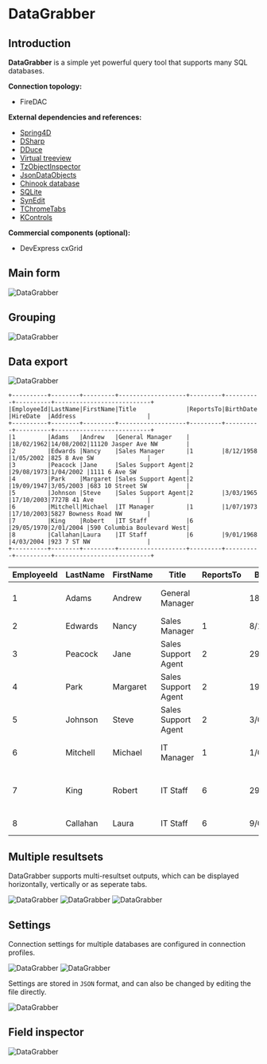 # DataGrabber

## Introduction

**DataGrabber** is a simple yet powerful query tool that supports many SQL databases. 

**Connection topology:**
- FireDAC

**External dependencies and references:**
* [Spring4D](http://bitbucket.org/sglienke/spring4d)
* [DSharp](http://bitbucket.org/sglienke/dsharp)
* [DDuce](http://github.com/beNative/dduce)
* [Virtual treeview](http://github.com/Virtual-TreeView/Virtual-TreeView)
* [TzObjectInspector](http://github.com/MahdiSafsafi/zcontrols)
* [JsonDataObjects](http://github.com/ahausladen/JsonDataObjects)
* [Chinook database](http://github.com/lerocha/chinook-database)
* [SQLite](http://www.sqlite.org/)
* [SynEdit](http://github.com/SynEdit/SynEdit)
* [TChromeTabs](http://github.com/norgepaul/TChromeTabs)
* [KControls](http://bitbucket.org/tomkrysl/kcontrols)

**Commercial components (optional):**
- DevExpress cxGrid

## Main form

![DataGrabber](https://github.com/beNative/DataGrabber/blob/master/Images/DataGrabber.png)

## Grouping

![DataGrabber](https://github.com/beNative/DataGrabber/blob/master/Images/DataGrabber.Grouping.png)

## Data export

![DataGrabber](https://github.com/beNative/DataGrabber/blob/master/Images/DataGrabber.Export.png)

```
+----------+--------+---------+-------------------+---------+----------+----------+---------------------------+
|EmployeeId|LastName|FirstName|Title              |ReportsTo|BirthDate |HireDate  |Address                    |
+----------+--------+---------+-------------------+---------+----------+----------+---------------------------+
|1         |Adams   |Andrew   |General Manager    |         |18/02/1962|14/08/2002|11120 Jasper Ave NW        |
|2         |Edwards |Nancy    |Sales Manager      |1        |8/12/1958 |1/05/2002 |825 8 Ave SW               |
|3         |Peacock |Jane     |Sales Support Agent|2        |29/08/1973|1/04/2002 |1111 6 Ave SW              |
|4         |Park    |Margaret |Sales Support Agent|2        |19/09/1947|3/05/2003 |683 10 Street SW           |
|5         |Johnson |Steve    |Sales Support Agent|2        |3/03/1965 |17/10/2003|7727B 41 Ave               |
|6         |Mitchell|Michael  |IT Manager         |1        |1/07/1973 |17/10/2003|5827 Bowness Road NW       |
|7         |King    |Robert   |IT Staff           |6        |29/05/1970|2/01/2004 |590 Columbia Boulevard West|
|8         |Callahan|Laura    |IT Staff           |6        |9/01/1968 |4/03/2004 |923 7 ST NW                |
+----------+--------+---------+-------------------+---------+----------+----------+---------------------------+
```

|EmployeeId|LastName|FirstName|Title|ReportsTo|BirthDate|HireDate|Address|
|---|---|---|---|---|---|---|---|
|1|Adams|Andrew|General Manager| |18/02/1962|14/08/2002|11120 Jasper Ave NW|
|2|Edwards|Nancy|Sales Manager|1|8/12/1958|1/05/2002|825 8 Ave SW|
|3|Peacock|Jane|Sales Support Agent|2|29/08/1973|1/04/2002|1111 6 Ave SW|
|4|Park|Margaret|Sales Support Agent|2|19/09/1947|3/05/2003|683 10 Street SW|
|5|Johnson|Steve|Sales Support Agent|2|3/03/1965|17/10/2003|7727B 41 Ave|
|6|Mitchell|Michael|IT Manager|1|1/07/1973|17/10/2003|5827 Bowness Road NW|
|7|King|Robert|IT Staff|6|29/05/1970|2/01/2004|590 Columbia Boulevard West|
|8|Callahan|Laura|IT Staff|6|9/01/1968|4/03/2004|923 7 ST NW|

## Multiple resultsets

DataGrabber supports multi-resultset outputs, which can be displayed horizontally, vertically or as seperate tabs.

![DataGrabber](https://github.com/beNative/DataGrabber/blob/master/Images/DataGrabber.MultipleResultSets1.png)
![DataGrabber](https://github.com/beNative/DataGrabber/blob/master/Images/DataGrabber.MultipleResultSets2.png)
![DataGrabber](https://github.com/beNative/DataGrabber/blob/master/Images/DataGrabber.MultipleResultSets3.png)

## Settings

Connection settings for multiple databases are configured in connection profiles.

![DataGrabber](https://github.com/beNative/DataGrabber/blob/master/Images/DataGrabber.Settings.ConnectionProfiles.png)
![DataGrabber](https://github.com/beNative/DataGrabber/blob/master/Images/DataGrabber.Settings.DisplaySettings.png)

Settings are stored in ``JSON`` format, and can also be changed by editing the file directly.

![DataGrabber](https://github.com/beNative/DataGrabber/blob/master/Images/DataGrabber.Settings.SettingsFiles.png)

## Field inspector

![DataGrabber](https://github.com/beNative/DataGrabber/blob/master/Images/DataGrabber.FieldInspector.png)
